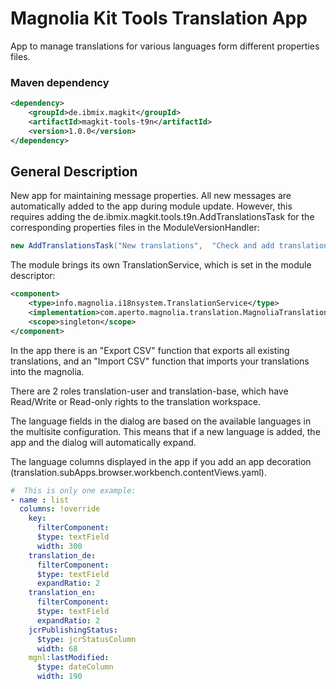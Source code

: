 # Magnolia Kit Tools Translation App #
App to manage translations for various languages form different properties files.

### Maven dependency
```xml
<dependency>
    <groupId>de.ibmix.magkit</groupId>
    <artifactId>magkit-tools-t9n</artifactId>
    <version>1.0.0</version>
</dependency>
```

## General Description ##
New app for maintaining message properties. All new messages are automatically added to the app during module update.
However, this requires adding the de.ibmix.magkit.tools.t9n.AddTranslationsTask for the corresponding properties files in the ModuleVersionHandler:
```java
new AddTranslationsTask("New translations",  "Check and add translation keys to translation app.", "mgnl-i18n.module-bmo-messages", "", GERMAN);
```

The module brings its own TranslationService, which is set in the module descriptor:
```xml
<component>
    <type>info.magnolia.i18nsystem.TranslationService</type>
    <implementation>com.aperto.magnolia.translation.MagnoliaTranslationServiceImpl</implementation>
    <scope>singleton</scope>
</component>
```

In the app there is an "Export CSV" function that exports all existing translations, 
and an "Import CSV" function that imports your translations into the magnolia.

There are 2 roles translation-user and translation-base, which have Read/Write or Read-only rights to the translation workspace.

The language fields in the dialog are based on the available languages in the multisite configuration.
This means that if a new language is added, the app and the dialog will automatically expand.

The language columns displayed in the app if you add an app decoration (translation.subApps.browser.workbench.contentViews.yaml).
```yaml
#  This is only one example:
- name : list
  columns: !override
    key:
      filterComponent:
      $type: textField
      width: 300
    translation_de:
      filterComponent:
      $type: textField
      expandRatio: 2
    translation_en:
      filterComponent:
      $type: textField
      expandRatio: 2
    jcrPublishingStatus:
      $type: jcrStatusColumn
      width: 68
    mgnl:lastModified:
      $type: dateColumn
      width: 190
```
